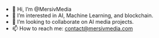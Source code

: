 - 👋 Hi, I’m @MersivMedia
- 👀 I’m interested in AI, Machine Learning, and blockchain.
- 💞️ I’m looking to collaborate on AI media projects.
- 📫 How to reach me: contact@mersivmedia.com
